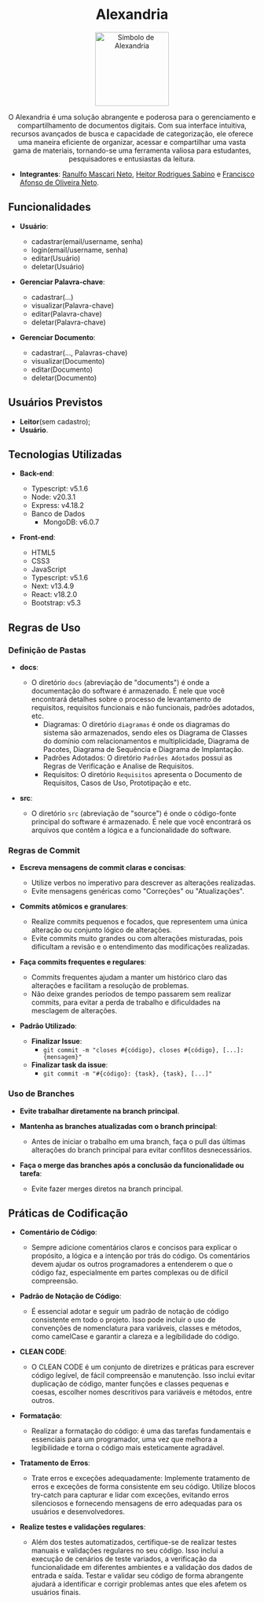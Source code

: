<div align="center">  
    <h1>Alexandria</h1>
    <img src="https://github.com/RanulfoMNeto/Projeto-Engenharia-de-Software/assets/78691159/a61979ca-e7a1-4bdb-9ca7-996f5d698b7c" alt="Símbolo de Alexandria" width="150" height="150">
    <p>
        O Alexandria é uma solução abrangente e poderosa para o gerenciamento e compartilhamento de documentos digitais. Com sua interface intuitiva, recursos avançados de busca e capacidade de categorização, ele oferece uma maneira eficiente de organizar, acessar e compartilhar uma vasta gama de materiais, tornando-se uma ferramenta valiosa para estudantes, pesquisadores e entusiastas da leitura.
    </p>
</div>

- **Integrantes**: [Ranulfo Mascari Neto](https://github.com/RanulfoMNeto), [Heitor Rodrigues Sabino](https://github.com/s4bino) e [Francisco Afonso de Oliveira Neto](https://github.com/franawp).


## Funcionalidades

- **Usuário**:
    - cadastrar(email/username, senha)
    - login(email/username, senha)
    - editar(Usuário)
    - deletar(Usuário)

- **Gerenciar Palavra-chave**:
    - cadastrar(...)
    - visualizar(Palavra-chave)
    - editar(Palavra-chave)
    - deletar(Palavra-chave)
    
- **Gerenciar Documento**:
    - cadastrar(..., Palavras-chave)
    - visualizar(Documento)
    - editar(Documento)
    - deletar(Documento)

## Usuários Previstos
- **Leitor**(sem cadastro);
- **Usuário**.

## Tecnologias Utilizadas

- **Back-end**:
    - Typescript: v5.1.6
    - Node: v20.3.1
    - Express: v4.18.2
    - Banco de Dados
        - MongoDB: v6.0.7

- **Front-end**:
    - HTML5
    - CSS3
    - JavaScript
    - Typescript: v5.1.6
    - Next: v13.4.9
    - React: v18.2.0
    - Bootstrap: v5.3

## Regras de Uso

### Definição de Pastas

- **docs**:
    - O diretório `docs` (abreviação de "documents") é onde a documentação do software é armazenado. É nele que você encontrará detalhes sobre o processo de levantamento de requisitos, requisitos funcionais e não funcionais, padrões adotados, etc.
        - Diagramas: O diretório `diagramas` é onde os diagramas do sistema são armazenados, sendo eles os Diagrama de Classes do domínio com relacionamentos e multiplicidade, Diagrama de Pacotes, Diagrama de Sequência e Diagrama de Implantação.
        - Padrões Adotados: O diretório `Padrões Adotados` possui as Regras de Verificação e Analise de Requisitos.
        - Requisitos: O diretório `Requisitos` apresenta o Documento de Requisitos, Casos de Uso, Prototipação e etc. 

- **src**:
    - O diretório `src` (abreviação de "source") é onde o código-fonte principal do software é armazenado. É nele que você encontrará os arquivos que contêm a lógica e a funcionalidade do software.

### Regras de Commit

- **Escreva mensagens de commit claras e concisas**:
    - Utilize verbos no imperativo para descrever as alterações realizadas.
    - Evite mensagens genéricas como "Correções" ou "Atualizações".

- **Commits atômicos e granulares**:
    - Realize commits pequenos e focados, que representem uma única alteração ou conjunto lógico de alterações.
    - Evite commits muito grandes ou com alterações misturadas, pois dificultam a revisão e o entendimento das modificações realizadas.

- **Faça commits frequentes e regulares**:
    - Commits frequentes ajudam a manter um histórico claro das alterações e facilitam a resolução de problemas.
    - Não deixe grandes períodos de tempo passarem sem realizar commits, para evitar a perda de trabalho e dificuldades na mesclagem de alterações.

- **Padrão Utilizado**:
    - **Finalizar Issue**:
        - `git commit -m "closes #{código}, closes #{código}, [...]: {mensagem}"`
    - **Finalizar task da issue**:
        - `git commit -m "#{código}: {task}, {task}, [...]"`

### Uso de Branches

- **Evite trabalhar diretamente na branch principal**.

- **Mantenha as branches atualizadas com o branch principal**:
    - Antes de iniciar o trabalho em uma branch, faça o pull das últimas alterações do branch principal para evitar conflitos desnecessários.

- **Faça o merge das branches após a conclusão da funcionalidade ou tarefa**:
    - Evite fazer merges diretos na branch principal.

## Práticas de Codificação

- **Comentário de Código**:
    - Sempre adicione comentários claros e concisos para explicar o propósito, a lógica e a intenção por trás do código. Os comentários devem ajudar os outros programadores a entenderem o que o código faz, especialmente em partes complexas ou de difícil compreensão.

- **Padrão de Notação de Código**:
    - É essencial adotar e seguir um padrão de notação de código consistente em todo o projeto. Isso pode incluir o uso de convenções de nomenclatura para variáveis, classes e métodos, como camelCase e garantir a clareza e a legibilidade do código.

- **CLEAN CODE**:
    - O CLEAN CODE é um conjunto de diretrizes e práticas para escrever código legível, de fácil compreensão e manutenção. Isso inclui evitar duplicação de código, manter funções e classes pequenas e coesas, escolher nomes descritivos para variáveis e métodos, entre outros.

- **Formatação**:
    - Realizar a formatação do código: é uma das tarefas fundamentais e essenciais para um programador, uma vez que melhora a legibilidade e torna o código mais esteticamente agradável.

- **Tratamento de Erros**:
    - Trate erros e exceções adequadamente: Implemente tratamento de erros e exceções de forma consistente em seu código. Utilize blocos try-catch para capturar e lidar com exceções, evitando erros silenciosos e fornecendo mensagens de erro adequadas para os usuários e desenvolvedores.

- **Realize testes e validações regulares**:
    - Além dos testes automatizados, certifique-se de realizar testes manuais e validações regulares no seu código. Isso inclui a execução de cenários de teste variados, a verificação da funcionalidade em diferentes ambientes e a validação dos dados de entrada e saída. Testar e validar seu código de forma abrangente ajudará a identificar e corrigir problemas antes que eles afetem os usuários finais.
